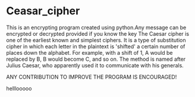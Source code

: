 # Ceasar_cipher
This is an encrypting program created using python.Any message can be encrypted or decrypted provided if you know the key
The Caesar cipher is one of the earliest known and simplest ciphers. It is a type of substitution cipher in which each letter in the plaintext is 'shifted' a certain number of places down the alphabet. For example, with a shift of 1, A would be replaced by B, B would become C, and so on. The method is named after Julius Caesar, who apparently used it to communicate with his generals.

ANY CONTRIBUTION TO IMPROVE THE PROGRAM IS ENCOURAGED!



helllooooo